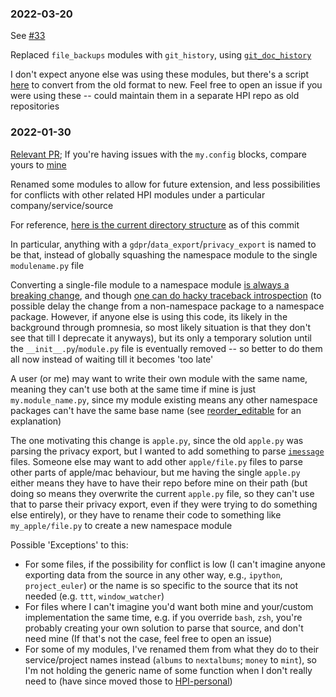 ### 2022-03-20

See [#33](https://github.com/seanbreckenridge/HPI/pull/33)

Replaced `file_backups` modules with `git_history`, using [`git_doc_history`](https://github.com/seanbreckenridge/git_doc_history)

I don't expect anyone else was using these modules, but there's a script [here](https://github.com/seanbreckenridge/git_doc_history/blob/master/bin/file_backups_to_doc_history) to convert from the old format to new. Feel free to open an issue if you were using these -- could maintain them in a separate HPI repo as old repositories

### 2022-01-30

[Relevant PR](https://github.com/seanbreckenridge/HPI/pull/18); If you're having issues with the `my.config` blocks, compare yours to [mine](https://github.com/seanbreckenridge/dotfiles/blob/master/.config/my/my/config/__init__.py)

Renamed some modules to allow for future extension, and less possibilities for conflicts with other related HPI modules under a particular company/service/source

For reference, [here is the current directory structure](https://github.com/seanbreckenridge/HPI/tree/eb425e653918d68eb9d41da29e791fe1ba554dc7/my) as of this commit

In particular, anything with a `gdpr`/`data_export`/`privacy_export` is named to be that, instead of globally squashing the namespace module to the single `modulename.py` file

Converting a single-file module to a namespace module [is always a breaking change](https://github.com/karlicoss/promnesia/pull/225#issuecomment-819773697), and though [one can do hacky traceback introspection](https://github.com/karlicoss/HPI/blob/master/my/reddit/__init__.py) (to possible delay the change from a non-namespace package to a namespace package. However, if anyone else is using this code, its likely in the background through promnesia, so most likely situation is that they don't see that till I deprecate it anyways), but its only a temporary solution until the `__init__.py`/`module.py` file is eventually removed -- so better to do them all now instead of waiting till it becomes 'too late'

A user (or me) may want to write their own module with the same name, meaning they can't use both at the same time if mine is just `my.module_name.py`, since my module existing means any other namespace packages can't have the same base name (see [reorder_editable](https://github.com/seanbreckenridge/reorder_editable) for an explanation)

The one motivating this change is `apple.py`, since the old `apple.py` was parsing the privacy export, but I wanted to add something to parse [`imessage`](https://github.com/seanbreckenridge/HPI/commit/e361ce8182d8be8b331875078ad17605d3f80a50) files. Someone else may want to add other `apple/file.py` files to parse other parts of apple/mac behaviour, but me having the single `apple.py` either means they have to have their repo before mine on their path (but doing so means they overwrite the current `apple.py` file, so they can't use that to parse their privacy export, even if they were trying to do something else entirely), or they have to rename their code to something like `my_apple/file.py` to create a new namespace module

Possible 'Exceptions' to this:

- For some files, if the possibility for conflict is low (I can't imagine anyone exporting data from the source in any other way, e.g., `ipython`, `project_euler`) or the name is so specific to the source that its not needed (e.g. `ttt`, `window_watcher`)
- For files where I can't imagine you'd want both mine and your/custom implementation the same time, e.g. if you override `bash`, `zsh`, you're probably creating your own solution to parse that source, and don't need mine (If that's not the case, feel free to open an issue)
- For some of my modules, I've renamed them from what they do to their service/project names instead (`albums` to `nextalbums`; `money` to `mint`), so I'm not holding the generic name of some function when I don't really need to (have since moved those to [HPI-personal](https://github.com/seanbreckenridge/HPI-personal))

